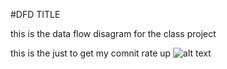  #DFD TITLE

this is the data flow disagram for the class project 


this is the just to get my comnit rate up
![alt text][logo]

[logo]:file:///Users/saad/Desktop/Screen%20Shot%202016-09-06%20at%2012.25.14%20PM.png
